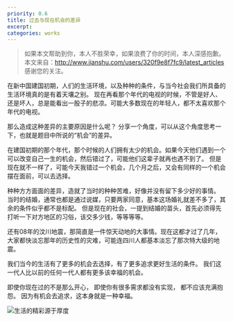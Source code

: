 ```yaml
---
priority: 0.6
title: 过去与现在机会的差异
excerpt: 
categories: works
---
```


> 如果本文帮助到你，本人不胜荣幸，如果浪费了你的时间，本人深感抱歉。
本文来自：http://www.jianshu.com/users/320f9e8f7fc9/latest_articles
感谢您的关注。

在新中国建国初期，人们的生活环境，以及种种的条件，与当今社会我们所具备的生活环境真的是有着天壤之别。
现在再看那个年代的电视的时候，不管是好人、还是坏人，总是能看出一股子的悲凉。可能大多数现在的年轻人，都不太喜欢那个年代的电视。

那么造成这种差异的主要原因是什么呢？
分享一个角度，可以从这个角度思考一下，也就是题目中所说的“机会”的差异。

在建国初期的那个年代，那个时候的人们拥有太少的机会。如果今天他们遇到一个可以改变自己一生的机会，然后错过了，可能他们这辈子就再也遇不到了。
但是现在就不一样了，可能今天我错过一个机会，几个月之后，又会有同样的一个机会摆在面前，可以去选择。

种种方方面面的差异，造就了当时的种种苦难，好像并没有留下多少好的事情。
当时的结婚，通常也都是通过说媒，只要两家同意，基本这场婚礼就差不多了，其余的条件似乎都不是标配。
但是现在的社会，一提到结婚的苗头，首先必须得先打听一下对方地区的习俗，该交多少钱，等等等等。

还有08年的汶川地震，那简直是一件惊天动地的大事情。现在这都才过了几年，大家都快淡忘那年的历史性的灾难，可能连四川人都基本淡忘了那次特大级的地震。

我们当今的生活有了更多的机会去选择，有了更多追求更好生活的条件。
我们这一代人比以前的任何一代人都有更多该幸福的机会。

即使你现在过的不是那么开心，
即使你有很多需求都没有实现，
都不应该充满抱怨。
因为有机会去追求，这本身就是一种幸福。


![生活的精彩源于厚度](http://upload-images.jianshu.io/upload_images/1689895-574b485590c69781.png?imageMogr2/auto-orient/strip%7CimageView2/2/w/1240)


